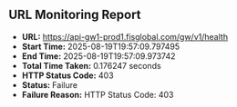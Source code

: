 ## URL Monitoring Report

- **URL:** https://api-gw1-prod1.fisglobal.com/gw/v1/health
- **Start Time:** 2025-08-19T19:57:09.797495
- **End Time:** 2025-08-19T19:57:09.973742
- **Total Time Taken:** 0.176247 seconds
- **HTTP Status Code:** 403
- **Status:** Failure
- **Failure Reason:** HTTP Status Code: 403
